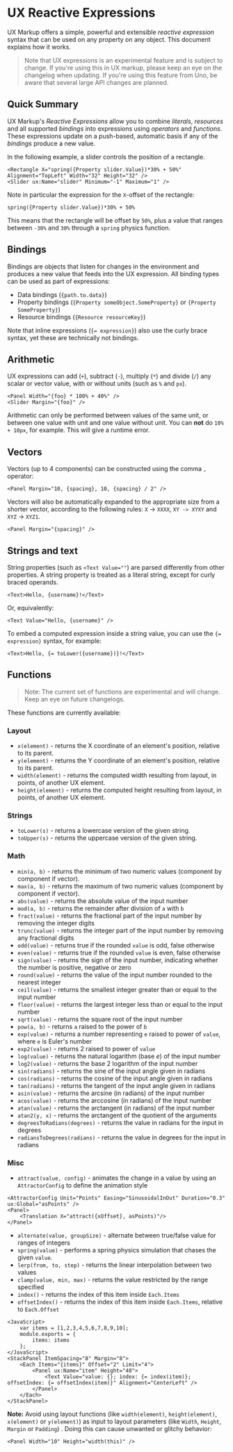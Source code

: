 # UX Reactive Expressions

UX Markup offers a simple, powerful and extensible *reactive expression* syntax that can be used on any property on any object. This document explains how it works.

> Note that UX expressions is an experimental feature and is subject to change. If you're using this in UX markup, please keep an eye on the changelog when updating. If you're using this feature from Uno, be aware that several large API changes are planned.

## Quick Summary

UX Markup's *Reactive Expressions* allow you to combine *literals*, *resources* and all supported *bindings* into expressions using *operators* and *functions*. These expressions update on a push-based, automatic basis if any of the *bindings* produce a new value.

In the following example, a slider controls the position of a rectangle.

	<Rectangle X="spring({Property slider.Value})*30% + 50%" Alignment="TopLeft" Width="32" Height="32" />
	<Slider ux:Name="slider" Minimum="-1" Maximum="1" />

Note in particular the expression for the `X`-offset of the rectangle:

	spring({Property slider.Value})*30% + 50%

This means that the rectangle will be offset by `50%`, plus a value that ranges between `-30%` and `30%` through a `spring` physics function.

## Bindings

Bindings are objects that listen for changes in the environment and produces a new value that feeds into the UX expression. All binding types can be used as part of expressions:

* Data bindings (`{path.to.data}`)
* Property bindings (`{Property someObject.SomeProperty}` or `{Property SomeProperty}`)
* Resource bindings (`{Resource resourceKey}`)

Note that inline expressions (`{= expression}`) also use the curly brace syntax, yet these are technically not bindings.


## Arithmetic

UX expressions can add (`+`), subtract (`-`), multiply (`*`) and divide (`/`) any scalar or vector value, with or without units (such as `%` and `px`).

	<Panel Width="{foo} * 100% + 40%" />
	<Slider Margin="{foo}" />

Arithmetic can only be performed between values of the same unit, or between one value with unit and one value without unit. You can **not** do `10% + 10px`, for example. This will give a runtime error.

## Vectors

Vectors (up to 4 components) can be constructed using the comma `,` operator:

	<Panel Margin="10, {spacing}, 10, {spacing} / 2" />

Vectors will also be automatically expanded to the appropriate size from a shorter vector, according to the following rules: `X` -> `XXXX`, `XY -> XYXY` and `XYZ` -> `XYZ1`.

	<Panel Margin="{spacing}" />

## Strings and text

String properties (such as `<Text Value=""`) are parsed differently from other properties. A string property is treated as a literal string, except for curly braced operands.

	<Text>Hello, {username}!</Text>

Or, equivalently:

	<Text Value="Hello, {username}" />

To embed a computed expression inside a string value, you can use the `{= expression}` syntax, for example:

	<Text>Hello, {= toLower({username})}!</Text>

## Functions

> Note: The current set of functions are experimental and will change. Keep an eye on future changelogs.

These functions are currently available:

### Layout

* `x(element)` - returns the X coordinate of an element's position, relative to its parent.
* `y(element)` - returns the Y coordinate of an element's position, relative to its parent.
* `width(element)` - returns the computed width resulting from layout, in points, of another UX element.
* `height(element)` - returns the computed height resulting from layout, in points, of another UX element.

### Strings

* `toLower(s)` - returns a lowercase version of the given string.
* `toUpper(s)` - returns the uppercase version of the given string.

### Math

* `min(a, b)` - returns the minimum of two numeric values (component by component if vector).
* `max(a, b)` - returns the maximum of two numeric values (component by component if vector).
* `abs(value)` - returns the absolute value of the input number
* `mod(a, b)` - returns the remainder after division of `a` with `b`
* `fract(value)` - returns the fractional part of the input number by removing the integer digits
* `trunc(value)` - returns the integer part of the input number by removing any fractional digits
* `odd(value)` - returns true if the rounded `value` is odd, false otherwise
* `even(value)` - returns true if the rounded `value` is even, false otherwise
* `sign(value)` - returns the sign of the input number, indicating whether the number is positive, negative or zero
* `round(value)` - returns the value of the input number rounded to the nearest integer
* `ceil(value)` - returns the smallest integer greater than or equal to the input number
* `floor(value)` - returns the largest integer less than or equal to the input number
* `sqrt(value)` - returns the square root of the input number
* `pow(a, b)` - returns `a` raised to the power of `b`
* `exp(value)` - returns a number representing `e` raised to power of `value`, where `e` is Euler's number
* `exp2(value)` - returns 2 raised to power of `value`
* `log(value)` - returns the natural logarithm (base _e_) of the input number
* `log2(value)` - returns the base 2 logarithm of the input number
* `sin(radians)` - returns the sine of the input angle given in radians
* `cos(radians)` - returns the cosine of the input angle given in radians
* `tan(radians)` - returns the tangent of the input angle given in radians
* `asin(value)` - returns the arcsine (in radians) of the input number
* `acos(value)` - returns the arccosine (in radians) of the input number
* `atan(value)` - returns the arctangent (in radians) of the input number
* `atan2(y, x)` - returns the arctangent of the quotient of the arguments
* `degreesToRadians(degrees)` - returns the value in radians for the input in degrees
* `radiansToDegrees(radians)` - returns the value in degrees for the input in radians

### Misc

* `attract(value, config)` - animates the change in a value by using an `AttractorConfig` to define the animation style

```
<AttractorConfig Unit="Points" Easing="SinusoidalInOut" Duration="0.3" ux:Global="asPoints" />
<Panel>
	<Translation X="attract({xOffset}, asPoints)"/>
</Panel>
```

* `alternate(value, groupSize)` - alternate between true/false value for ranges of integers
* `spring(value)` - performs a spring physics simulation that chases the given `value`.
* `lerp(from, to, step)` - returns the linear interpolation between two values
* `clamp(value, min, max)` - returns the value restricted by the range specified
* `index()` - returns the index of this item inside `Each.Items`
* `offsetIndex()` - returns the index of this item inside `Each.Items`, relative to `Each.Offset`

```
<JavaScript>
	var items = [1,2,3,4,5,6,7,8,9,10];
	module.exports = {
		items: items
	};
</JavaScript>
<StackPanel ItemSpacing="8" Margin="8">
	<Each Items="{items}" Offset="2" Limit="4">
		<Panel ux:Name="item" Height="48">
			<Text Value="value: {}; index: {= index(item)}; offsetIndex: {= offsetIndex(item)}" Alignment="CenterLeft" />
		</Panel>
	</Each>
</StackPanel>
```

**Note:** Avoid using layout functions (like `width(element)`, `height(element)`, `x(element)` or `y(element)`) as input to layout parameters (like `Width`, `Height`, `Margin` or `Padding`) . Doing this can cause unwanted or glitchy behavior:

```
<Panel Width="10" Height="width(this)" />
```
